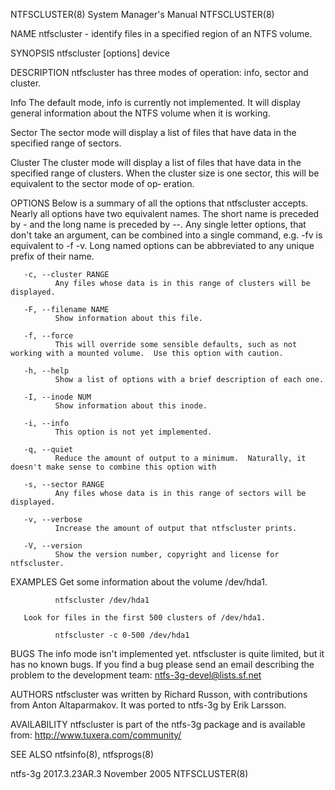 NTFSCLUSTER(8)                                                                      System Manager's Manual                                                                      NTFSCLUSTER(8)

NAME
       ntfscluster - identify files in a specified region of an NTFS volume.

SYNOPSIS
       ntfscluster [options] device

DESCRIPTION
       ntfscluster has three modes of operation: info, sector and cluster.

   Info
       The default mode, info is currently not implemented.  It will display general information about the NTFS volume when it is working.

   Sector
       The sector mode will display a list of files that have data in the specified range of sectors.

   Cluster
       The cluster mode will display a list of files that have data in the specified range of clusters.  When the cluster size is one sector, this will be equivalent to the sector mode of op‐
       eration.

OPTIONS
       Below is a summary of all the options that ntfscluster accepts.  Nearly all options have two equivalent names.  The short name is preceded by - and the long name  is  preceded  by  --.
       Any  single  letter  options, that don't take an argument, can be combined into a single command, e.g.  -fv is equivalent to -f -v.  Long named options can be abbreviated to any unique
       prefix of their name.

       -c, --cluster RANGE
              Any files whose data is in this range of clusters will be displayed.

       -F, --filename NAME
              Show information about this file.

       -f, --force
              This will override some sensible defaults, such as not working with a mounted volume.  Use this option with caution.

       -h, --help
              Show a list of options with a brief description of each one.

       -I, --inode NUM
              Show information about this inode.

       -i, --info
              This option is not yet implemented.

       -q, --quiet
              Reduce the amount of output to a minimum.  Naturally, it doesn't make sense to combine this option with

       -s, --sector RANGE
              Any files whose data is in this range of sectors will be displayed.

       -v, --verbose
              Increase the amount of output that ntfscluster prints.

       -V, --version
              Show the version number, copyright and license for ntfscluster.

EXAMPLES
       Get some information about the volume /dev/hda1.

              ntfscluster /dev/hda1

       Look for files in the first 500 clusters of /dev/hda1.

              ntfscluster -c 0-500 /dev/hda1

BUGS
       The info mode isn't implemented yet.  ntfscluster is quite limited, but it has no known bugs.  If you find a bug please send an email describing the problem to the development team:
       ntfs-3g-devel@lists.sf.net

AUTHORS
       ntfscluster was written by Richard Russon, with contributions from Anton Altaparmakov.  It was ported to ntfs-3g by Erik Larsson.

AVAILABILITY
       ntfscluster is part of the ntfs-3g package and is available from:
       http://www.tuxera.com/community/

SEE ALSO
       ntfsinfo(8), ntfsprogs(8)

ntfs-3g 2017.3.23AR.3                                                                    November 2005                                                                           NTFSCLUSTER(8)
